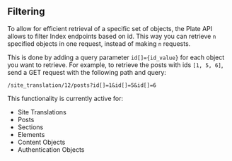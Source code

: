 ## Filtering

To allow for efficient retrieval of a specific set of objects, the Plate API
allows to filter Index endpoints based on id. This way you can retrieve `n`
specified objects in one request, instead of making `n` requests.

This is done by adding a query parameter `id[]={id_value}` for each object you 
want to retrieve. For example, to retrieve the posts with ids `[1, 5, 6]`, send
a GET request with the following path and query:

```
/site_translation/12/posts?id[]=1&id[]=5&id[]=6
```

This functionality is currently active for:

- Site Translations
- Posts
- Sections
- Elements
- Content Objects
- Authentication Objects
